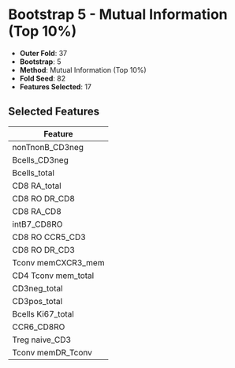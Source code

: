 # Bootstrap 5 - Mutual Information (Top 10%)

- **Outer Fold**: 37
- **Bootstrap**: 5
- **Method**: Mutual Information (Top 10%)
- **Fold Seed**: 82
- **Features Selected**: 17

## Selected Features

| Feature |
|---------|
| nonTnonB_CD3neg |
| Bcells_CD3neg |
| Bcells_total |
| CD8 RA_total |
| CD8 RO DR_CD8 |
| CD8 RA_CD8 |
| intB7_CD8RO |
| CD8 RO CCR5_CD3 |
| CD8 RO DR_CD3 |
| Tconv memCXCR3_mem |
| CD4 Tconv mem_total |
| CD3neg_total |
| CD3pos_total |
| Bcells Ki67_total |
| CCR6_CD8RO |
| Treg naive_CD3 |
| Tconv memDR_Tconv |
